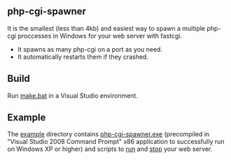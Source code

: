 ## php-cgi-spawner

It is the smallest (less than 4kb) and easiest way to spawn a multiple php-cgi proccesses in Windows for your web server with fastcgi.

- It spawns as many php-cgi on a port as you need.
- It automatically restarts them if they crashed.

## Build

Run [make.bat](src/make.bat) in a Visual Studio environment.

## Example

The [example](example) directory contains [php-cgi-spawner.exe](example/php-cgi-spawner.exe) (precompiled in "Visual Studio 2008 Command Prompt" x86 application to successfully run on Windows XP or higher) and scripts to [run](example/_php-cgi-nginx-restart.bat) and [stop](example/_php-cgi-nginx-stop.bat) your web server.
